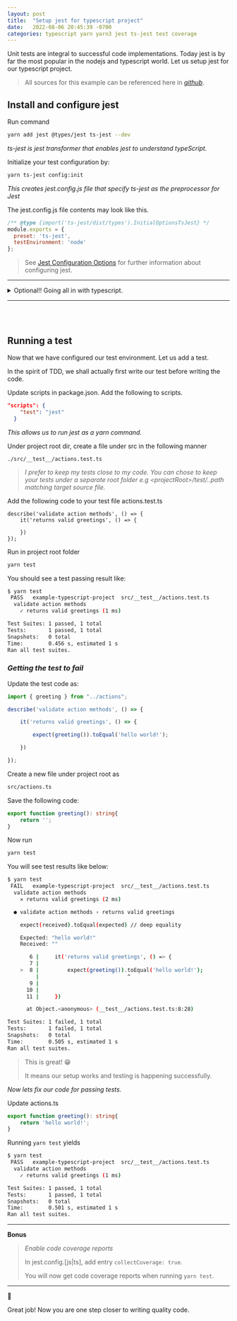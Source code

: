 ```yaml
---
layout: post
title:  "Setup jest for typescript project"
date:   2022-08-06 20:45:39 -0700
categories: typescript yarn yarn3 jest ts-jest test coverage
---
```


Unit tests are integral to successful code implementations. Today jest is by far the most popular in the nodejs and typescript world. Let us setup jest for our typescript project.

>All sources for this example can be referenced here in *[github](https://github.com/rabiddroid/example-typescript-template)*.
>

## Install and configure jest

Run command
```bash
yarn add jest @types/jest ts-jest --dev
```
_ts-jest is jest transformer that enables jest to understand typeScript._

Initialize your test configuration by:
```bash
yarn ts-jest config:init
```
_This creates jest.config.js file that specify ts-jest as the preprocessor for Jest_


The jest.config.js file contents may look like this.
```js
/** @type {import('ts-jest/dist/types').InitialOptionsTsJest} */
module.exports = {
  preset: 'ts-jest',
  testEnvironment: 'node'
};
```


> See [Jest Configuration Options](https://jestjs.io/docs/configuration) for further information about configuring jest.

---
<details>
  <summary markdown="span">Optional!! Going all in with typescript.</summary>
If you choose to, you can convert your jest.config.js file to jest.config.ts file and stay true by keeping everything typescript.


Install types for ts-jest
```bash
yarn add @jest/types --dev
```

Rename the file as jest.config.ts and replace the contents with
```
import type { Config } from "@jest/types";

export default async (): Promise<Config.InitialOptions> => {
  return {
    preset: 'ts-jest',
    testEnvironment: 'node'
  };
};

```
</details>

---

<br>
<br>

## Running a test

Now that we have configured our test environment. Let us add a test.

In the spirit of TDD, we shall actually first write our test before writing the code.

Update scripts in package.json. Add the following to scripts.
```json
"scripts": {
    "test": "jest"
  }
```
_This allows us to run jest as a yarn command._


Under project root dir, create a file under src in the following manner
```
./src/__test__/actions.test.ts
```
>_I prefer to keep my tests close to my code. You can chose to keep your tests under a separate root folder e.g \<projectRoot\>/test/..path matching target source file._


Add the following code to your test file actions.test.ts
```
describe('validate action methods', () => {
    it('returns valid greetings', () => {

    })
});
```

Run in project root folder
```bash
yarn test
```
You should see a test passing result like:
```bash
$ yarn test
 PASS   example-typescript-project  src/__test__/actions.test.ts
  validate action methods
    ✓ returns valid greetings (1 ms)

Test Suites: 1 passed, 1 total
Tests:       1 passed, 1 total
Snapshots:   0 total
Time:        0.456 s, estimated 1 s
Ran all test suites.
```

### _Getting the test to fail_

Update the test code as:
```ts
import { greeting } from "../actions";

describe('validate action methods', () => {

    it('returns valid greetings', () => {

        expect(greeting()).toEqual('hello world!');

    })

});
```

Create a new file under project root as
```bash
src/actions.ts
```
Save the following code:
```ts
export function greeting(): string{
    return '';
}

```

Now run
```bash
yarn test
```
You will see test results like below:
```bash
$ yarn test
 FAIL   example-typescript-project  src/__test__/actions.test.ts
  validate action methods
    ✕ returns valid greetings (2 ms)

  ● validate action methods › returns valid greetings

    expect(received).toEqual(expected) // deep equality

    Expected: "hello world!"
    Received: ""

       6 |     it('returns valid greetings', () => {
       7 |
    >  8 |         expect(greeting()).toEqual('hello world!');
         |                            ^
       9 |         
      10 |
      11 |     })

      at Object.<anonymous> (__test__/actions.test.ts:8:28)

Test Suites: 1 failed, 1 total
Tests:       1 failed, 1 total
Snapshots:   0 total
Time:        0.505 s, estimated 1 s
Ran all test suites.
```
> This is great! 😁
>
>It means our setup works and testing is happening successfully.

_Now lets fix our code for passing tests._

Update actions.ts
```ts
export function greeting(): string{
    return 'hello world!';
}

```
Running `yarn test` yields
```bash
$ yarn test
 PASS   example-typescript-project  src/__test__/actions.test.ts
  validate action methods
    ✓ returns valid greetings (1 ms)

Test Suites: 1 passed, 1 total
Tests:       1 passed, 1 total
Snapshots:   0 total
Time:        0.501 s, estimated 1 s
Ran all test suites.
```

---
**Bonus**
> _Enable code coverage reports_
>
> In jest.config.[js\|ts], add entry `collectCoverage: true`.
>
>You will now get code coverage reports when running `yarn test`.
---

🙌
<p>Great job! Now you are one step closer to writing quality code.
